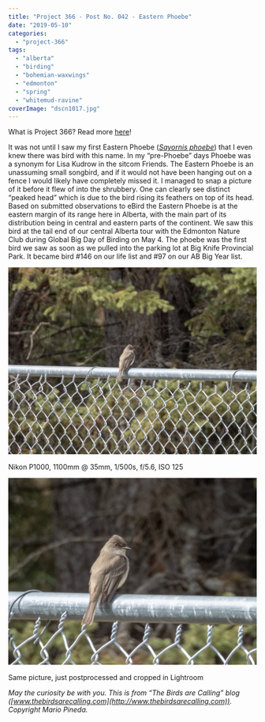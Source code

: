 ```yaml
---
title: "Project 366 - Post No. 042 - Eastern Phoebe"
date: "2019-05-10"
categories: 
  - "project-366"
tags: 
  - "alberta"
  - "birding"
  - "bohemian-waxwings"
  - "edmonton"
  - "spring"
  - "whitemud-ravine"
coverImage: "dscn1017.jpg"
---
```


What is Project 366? Read more [here](https://thebirdsarecalling.com/2019/03/29/project-366/)!

It was not until I saw my first Eastern Phoebe (_[Sayornis phoebe](https://ebird.org/species/easpho)_) that I even knew there was bird with this name. In my “pre-Phoebe” days Phoebe was a synonym for Lisa Kudrow in the sitcom Friends. The Eastern Phoebe is an unassuming small songbird, and if it would not have been hanging out on a fence I would likely have completely missed it. I managed to snap a picture of it before it flew of into the shrubbery. One can clearly see distinct “peaked head” which is due to the bird rising its feathers on top of its head. Based on submitted observations to eBird the Eastern Phoebe is at the eastern margin of its range here in Alberta, with the main part of its distribution being in central and eastern parts of the continent. We saw this bird at the tail end of our central Alberta tour with the Edmonton Nature Club during Global Big Day of Birding on May 4. The phoebe was the first bird we saw as soon as we pulled into the parking lot at Big Knife Provincial Park. It became bird #146 on our life list and #97 on our AB Big Year list.

![](images/dscn1017.jpg)

Nikon P1000, 1100mm @ 35mm, 1/500s, f/5.6, ISO 125

![](images/dscn1017-1-1.jpg)

Same picture, just postprocessed and cropped in Lightroom

_May the curiosity be with you. This is from “The Birds are Calling” blog ([www.thebirdsarecalling.com](http://www.thebirdsarecalling.com)). Copyright Mario Pineda._

